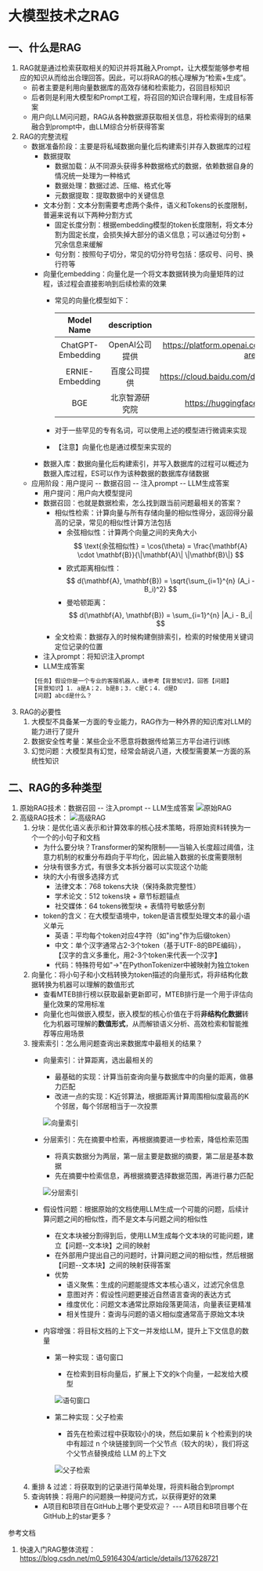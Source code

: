# 大模型技术之RAG

## 一、什么是RAG
1. RAG就是通过检索获取相关的知识并将其融入Prompt，让大模型能够参考相应的知识从而给出合理回答。因此，可以将RAG的核心理解为“检索+生成”。
   - 前者主要是利用向量数据库的高效存储和检索能力，召回目标知识
   - 后者则是利用大模型和Prompt工程，将召回的知识合理利用，生成目标答案
   - 用户向LLM问问题，RAG从各种数据源获取相关信息，将检索得到的结果融合到prompt中，由LLM综合分析获得答案
2. RAG的完整流程
   - 数据准备阶段：主要是将私域数据向量化后构建索引并存入数据库的过程
     - 数据提取
       - 数据加载：从不同源头获得多种数据格式的数据，依赖数据自身的情况统一处理为一种格式
       - 数据处理：数据过滤、压缩、格式化等
       - 元数据提取：提取数据中的关键信息
     - 文本分割：文本分割需要考虑两个条件，语义和Tokens的长度限制，普遍来说有以下两种分割方式
       - 固定长度分割：根据embedding模型的token长度限制，将文本分割为固定长度，会损失掉大部分的语义信息；可以通过句分割 + 冗余信息来缓解
       - 句分割：按照句子切分，常见的切分符号包括：感叹号、问号、换行符等
     - 向量化embedding：向量化是一个将文本数据转换为向量矩阵的过程，该过程会直接影响到后续检索的效果
       - 常见的向量化模型如下：
         
         |    Model Name     | description |                                  url                                   |
         |:-----------------:|:-----------:|:----------------------------------------------------------------------:|
         | ChatGPT-Embedding | OpenAI公司提供  | https://platform.openai.com/docs/guides/embeddings/what-are-embeddings |
         |  ERNIE-Embedding  |   百度公司提供    |         https://cloud.baidu.com/doc/WENXINWORKSHOP/s/alj562vvu         |
         |        BGE        |   北京智源研究院   |              https://huggingface.co/BAAI/bge-base-en-v1.5              |
       - 对于一些罕见的专有名词，可以使用上述的模型进行微调来实现
       - 【注意】向量化也是通过模型来实现的
     - 数据入库：数据向量化后构建索引，并写入数据库的过程可以概述为数据入库过程，ES可以作为该种数据的数据库存储数据
   - 应用阶段：用户提问 -- 数据召回 -- 注入prompt -- LLM生成答案
     - 用户提问：用户向大模型提问
     - 数据召回：也就是数据检索，怎么找到跟当前问题最相关的答案？
       - 相似性检索：计算向量与所有存储向量的相似性得分，返回得分最高的记录，常见的相似性计算方法包括
         - 余弦相似性：计算两个向量之间的夹角大小 $$ \text{余弦相似性} = \cos(\theta) = \frac{\mathbf{A} \cdot \mathbf{B}}{\|\mathbf{A}\| \|\mathbf{B}\|} $$
         - 欧式距离相似性：$$ d(\mathbf{A}, \mathbf{B}) = \sqrt{\sum_{i=1}^{n} (A_i - B_i)^2} $$
         - 曼哈顿距离：$$ d(\mathbf{A}, \mathbf{B}) = \sum_{i=1}^{n} |A_i - B_i| $$
       - 全文检索：数据存入的时候构建倒排索引，检索的时候使用关键词定位记录的位置
     - 注入prompt：将知识注入prompt
     - LLM生成答案
     ```txt
     【任务】假设你是一个专业的客服机器人，请参考【背景知识】，回答【问题】
     【背景知识】1. a是A；2. b是B；3. c是C；4. d是D
     【问题】abcd是什么？
     ```
3. RAG的必要性
   1. 大模型不具备某一方面的专业能力，RAG作为一种外界的知识库对LLM的能力进行了提升
   2. 数据安全性考量：某些企业不愿意将数据传给第三方平台进行训练
   3. 幻觉问题：大模型具有幻觉，经常会胡说八道，大模型需要某一方面的系统性知识


## 二、RAG的多种类型
1. 原始RAG技术：数据召回 -- 注入prompt -- LLM生成答案
   ![原始RAG](../fig/RAG1.png)
2. 高级RAG技术：
   ![高级RAG](../fig/RAG2.png)
   1. 分块：是优化语义表示和计算效率的核心技术策略，将原始资料转换为一个一个的小句子和文档
      - 为什么要分块？Transformer的架构限制——当输入长度超过阈值，注意力机制的权重分布趋向于平均化，因此输入数据的长度需要限制
      - 分块有很多方式，有很多文本拆分器可以实现这个功能
      - 块的大小有很多选择方式
        - 法律文本：768 tokens大块（保持条款完整性）
        - 学术论文：512 tokens块 + 章节标题锚点
        - 社交媒体：64 tokens微型块 + 表情符号敏感分割
      - token的含义：在大模型语境中，token是语言模型处理文本的最小语义单元
        - 英语：平均每个token对应4字符（如"ing"作为后缀token） 
        - 中文：单个汉字通常占2-3个token（基于UTF-8的BPE编码），【汉字的含义多重化，用2-3个token来代表一个汉字】
        - 代码：特殊符号如"->"在PythonTokenizer中被映射为独立token
   2. 向量化：将小句子和小文档转换为token描述的向量形式，将非结构化数据转换为机器可以理解的数值形式
      - 查看MTEB排行榜以获取最新更新即可，MTEB排行是一个用于评估向量化效果的常用标准
      - 向量化也叫做嵌入模型，嵌入模型的核心价值在于‌将**非结构化数据**转化为机器可理解的**数值形式‌**，从而解锁语义分析、高效检索和智能推荐等应用场景
   3. 搜索索引：怎么用问题查询出来数据库中最相关的结果？
      - 向量索引：计算距离，选出最相关的
        - 最基础的实现：计算当前查询向量与数据库中的向量的距离，做暴力匹配
        - 改进一点的实现：K近邻算法，根据距离计算周围相似度最高的K个邻居，每个邻居相当于一次投票
        
        ![向量索引](../fig/searchIndex1.png)
      - 分层索引：先在摘要中检索，再根据摘要进一步检索，降低检索范围
        - 将真实数据分为两层，第一层主要是数据的摘要，第二层是基本数据
        - 先在摘要中检索信息，再根据摘要选择数据范围，再进行暴力匹配
        
        ![分层索引](../fig/searchIndex2.png)
      - 假设性问题：根据原始的文档使用LLM生成一个可能的问题，后续计算问题之间的相似性，而不是文本与问题之间的相似性
        - 在文本块被分割得到后，使用LLM生成每个文本块的可能问题，建立【问题--文本块】之间的映射
        - 在外部用户提出自己的问题时，计算问题之间的相似性，然后根据【问题--文本块】之间的映射获得答案
        - 优势
          - 语义聚焦：生成的问题能提炼文本核心语义，过滤冗余信息 
          - 意图对齐：假设性问题更接近自然语言查询的表达方式
          - 维度优化：问题文本通常比原始段落更简洁，向量表征更精准
          - 相关性提升：查询与问题的语义相似度通常高于原始文本块
              
      - 内容增强：将目标文档的上下文一并发给LLM，提升上下文信息的数量
        - 第一种实现：语句窗口
          - 在检索到目标向量后，扩展上下文的k个向量，一起发给大模型
          
          ![语句窗口](../fig/searchIndex3.png)
        - 第二种实现：父子检索
          - 首先在检索过程中获取较小的块，然后如果前 k 个检索到的块中有超过 n 个块链接到同一个父节点（较大的块），我们将这个父节点替换成给 LLM 的上下文
          
          ![父子检索](../fig/searchIndex4.png)
   4. 重排 & 过滤：将获取到的记录进行简单处理，将资料融合到prompt
   5. 查询转换：将用户的问题换一种提问方式，以获得更好的效果
      - A项目和B项目在GitHub上哪个更受欢迎？ --- A项目和B项目哪个在GitHub上的star更多？


    


   





参考文档
1. 快速入门RAG整体流程：https://blog.csdn.net/m0_59164304/article/details/137628721